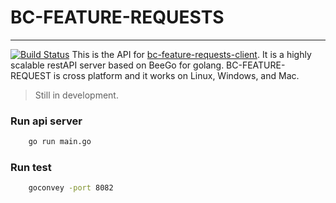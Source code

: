 # BC-FEATURE-REQUESTS
------------------------
[![Build Status](https://travis-ci.org/kujtimiihoxha/bc-feature-requests.svg?branch=master)](https://travis-ci.org/kujtimiihoxha/bc-feature-requests)
This is the API for [bc-feature-requests-client](https://github.com/kujtimiihoxha/bc-feature-requests-client).
It is a highly scalable restAPI server based on BeeGo for golang.
BC-FEATURE-REQUEST is cross platform and it works on Linux, Windows, and Mac.  
>Still in development.

### Run api server 
```bash
    go run main.go
```
### Run test 
```bash
    goconvey -port 8082
```